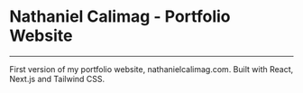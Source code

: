 # Nathaniel Calimag - Portfolio Website

---

First version of my portfolio website, nathanielcalimag.com.
Built with React, Next.js and Tailwind CSS.
